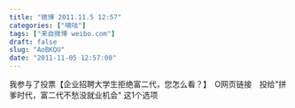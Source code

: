 ```yaml
---
title: "微博 2011.11.5 12:57"
categories: ["嘀咕"]
tags: ["来自微博 weibo.com"]
draft: false
slug: "AoBKQU"
date: "2011-11-05 12:57:00"
---
```


<p>我参与了投票【企业招聘大学生拒绝富二代，您怎么看？】　O网页链接　投给"拼爹时代，富二代不愁没就业机会" 这1个选项 ​​​​</p>
